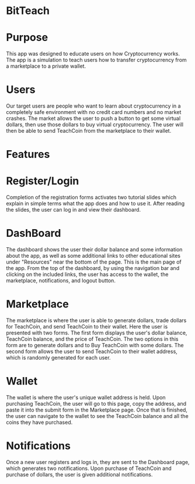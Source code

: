 # BitTeach

# Purpose
This app was designed to educate users on how Cryptocurrency works. The app is a simulation to teach users how to transfer cryptocurrency from a marketplace to a private wallet.

# Users
Our target users are people who want to learn about cryptocurrency in a completely safe environment with no credit card numbers and no market crashes. The market allows the user to push a button to get some virtual dollars, then use those dollars to buy virtual cryptocurrency. The user will then be able to send TeachCoin from the marketplace to their wallet.

# Features
  # Register/Login
  Completion of the registration forms activates two tutorial slides which explain in simple terms what the app does and how to use it. After reading the slides, the user can log in and view their dashboard.
  
  # DashBoard
  The dashboard shows the user their dollar balance and some information about the app, as well as some additional links to other educational sites under "Resources" near the bottom of the page. This is the main page of the app. From the top of the dashboard, by using the navigation bar and clicking on the included links, the user has access to the wallet, the marketplace, notifications, and logout button. 
  
  # Marketplace
  The marketplace is where the user is able to generate dollars, trade dollars for TeachCoin, and send TeachCoin to their wallet. Here the user is presented with two forms. The first form displays the user's dollar balance, TeachCoin balance, and the price of TeachCoin. The two options in this form are to generate dollars and to Buy TeachCoin with some dollars. The second form allows the user to send TeachCoin to their wallet address, which is randomly generated for each user.
  
  # Wallet
  The wallet is where the user's unique wallet address is held. Upon purchasing TeachCoin, the user will go to this page, copy the address, and paste it into the submit form in the Marketplace page. Once that is finished, the user can navigate to the wallet to see the TeachCoin balance and all the coins they have purchased.
  
  # Notifications
  Once a new user registers and logs in, they are sent to the Dashboard page, which generates two notifications. Upon purchase of TeachCoin and purchase of dollars, the user is given additional notifications.
